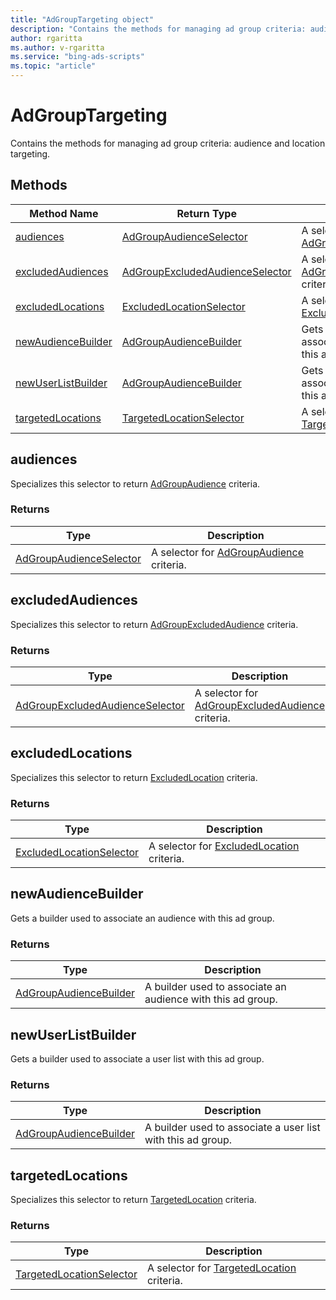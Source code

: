 ```yaml
---
title: "AdGroupTargeting object"
description: "Contains the methods for managing ad group criteria: audience and location targeting."
author: rgaritta
ms.author: v-rgaritta
ms.service: "bing-ads-scripts"
ms.topic: "article"
---
```


# AdGroupTargeting

Contains the methods for managing ad group criteria: audience and location targeting.


## Methods
|Method Name|Return Type|Description|
|-|-|-
[audiences](#audiences)|[AdGroupAudienceSelector](./AdGroupAudienceSelector.md)|A selector for [AdGroupAudience](./AdGroupAudience.md) criteria.
[excludedAudiences](#excludedaudiences)|[AdGroupExcludedAudienceSelector](./AdGroupExcludedAudienceSelector.md)|A selector for [AdGroupExcludedAudience](./AdGroupExcludedAudience.md) criteria.
[excludedLocations](#excludedlocations)|[ExcludedLocationSelector](./ExcludedLocationSelector.md)|A selector for [ExcludedLocation](./ExcludedLocation.md) criteria.
[newAudienceBuilder](#newaudiencebuilder)|[AdGroupAudienceBuilder](./AdGroupAudienceBuilder.md)|Gets a builder used to associate an audience with this ad group.
[newUserListBuilder](#newuserlistbuilder)|[AdGroupAudienceBuilder](./AdGroupAudienceBuilder.md)|Gets a builder used to associate a user list with this ad group.
[targetedLocations](#targetedlocations)|[TargetedLocationSelector](./TargetedLocationSelector.md)|A selector for [TargetedLocation](./TargetedLocation.md) criteria.


## <a name="audiences"></a>audiences
Specializes this selector to return [AdGroupAudience](./AdGroupAudience.md) criteria.

### Returns
|Type|Description|
|-|-
[AdGroupAudienceSelector](./AdGroupAudienceSelector.md)|A selector for [AdGroupAudience](./AdGroupAudience.md) criteria.

## <a name="excludedaudiences"></a>excludedAudiences
Specializes this selector to return [AdGroupExcludedAudience](./AdGroupExcludedAudience.md) criteria.

### Returns
|Type|Description|
|-|-
[AdGroupExcludedAudienceSelector](./AdGroupExcludedAudienceSelector.md)|A selector for [AdGroupExcludedAudience](./AdGroupExcludedAudience.md) criteria.

## <a name="excludedlocations"></a>excludedLocations
Specializes this selector to return [ExcludedLocation](./ExcludedLocation.md) criteria.

### Returns
|Type|Description|
|-|-
[ExcludedLocationSelector](./ExcludedLocationSelector.md)|A selector for [ExcludedLocation](./ExcludedLocation.md) criteria.

## <a name="newaudiencebuilder"></a>newAudienceBuilder
Gets a builder used to associate an audience with this ad group.

### Returns
|Type|Description|
|-|-
[AdGroupAudienceBuilder](./AdGroupAudienceBuilder.md)|A builder used to associate an audience with this ad group.

## <a name="newuserlistbuilder"></a>newUserListBuilder
Gets a builder used to associate a user list with this ad group.

### Returns
|Type|Description|
|-|-
[AdGroupAudienceBuilder](./AdGroupAudienceBuilder.md)|A builder used to associate a user list with this ad group.

## <a name="targetedlocations"></a>targetedLocations
Specializes this selector to return [TargetedLocation](./TargetedLocation.md) criteria.

### Returns
|Type|Description|
|-|-
[TargetedLocationSelector](./TargetedLocationSelector.md)|A selector for [TargetedLocation](./TargetedLocation.md) criteria.

